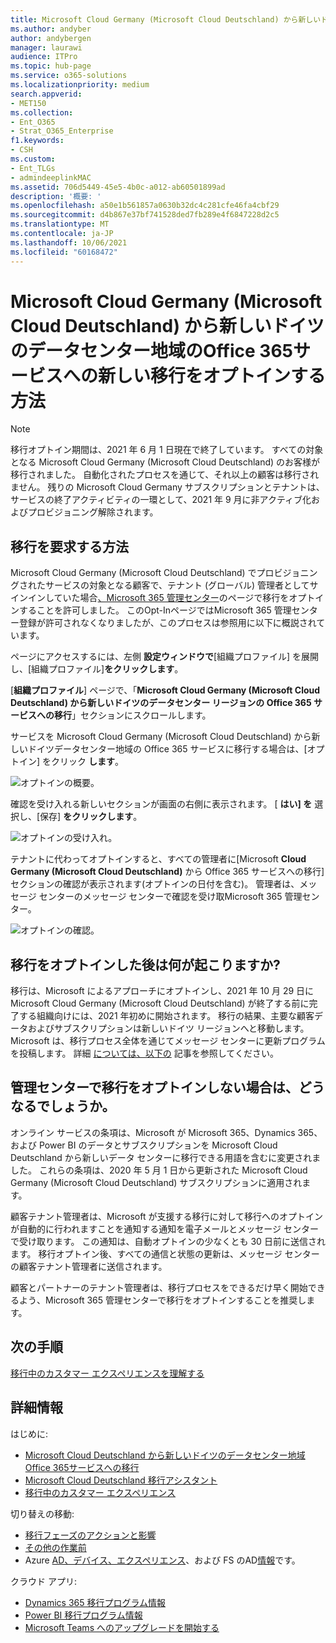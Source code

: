 ```yaml
---
title: Microsoft Cloud Germany (Microsoft Cloud Deutschland) から新しいドイツのデータセンター リージョンの Office 365 サービスへの移行をオプトインする方法
ms.author: andyber
author: andybergen
manager: laurawi
audience: ITPro
ms.topic: hub-page
ms.service: o365-solutions
ms.localizationpriority: medium
search.appverid:
- MET150
ms.collection:
- Ent_O365
- Strat_O365_Enterprise
f1.keywords:
- CSH
ms.custom:
- Ent_TLGs
- admindeeplinkMAC
ms.assetid: 706d5449-45e5-4b0c-a012-ab60501899ad
description: '概要: '
ms.openlocfilehash: a50e1b561857a0630b32dc4c281cfe46fa4cbf29
ms.sourcegitcommit: d4b867e37bf741528ded7fb289e4f6847228d2c5
ms.translationtype: MT
ms.contentlocale: ja-JP
ms.lasthandoff: 10/06/2021
ms.locfileid: "60168472"
---
```

# <a name="how-to-opt-in-for-new-migration-from-microsoft-cloud-germany-microsoft-cloud-deutschland-to-office-365-services-in-the-new-german-datacenter-regions"></a>Microsoft Cloud Germany (Microsoft Cloud Deutschland) から新しいドイツのデータセンター地域のOffice 365サービスへの新しい移行をオプトインする方法

> [!NOTE]
> 移行オプトイン期間は、2021 年 6 月 1 日現在で終了しています。  すべての対象となる Microsoft Cloud Germany (Microsoft Cloud Deutschland) のお客様が移行されました。  自動化されたプロセスを通じて、それ以上の顧客は移行されません。  残りの Microsoft Cloud Germany サブスクリプションとテナントは、サービスの終了アクティビティの一環として、2021 年 9 月に非アクティブ化およびプロビジョニング解除されます。  
>

## <a name="how-to-request-migration"></a>移行を要求する方法

Microsoft Cloud Germany (Microsoft Cloud Deutschland) でプロビジョニングされたサービスの対象となる顧客で、テナント (グローバル) 管理者としてサインインしていた場合<a href="https://go.microsoft.com/fwlink/p/?linkid=848041" target="_blank">、Microsoft 365 管理センター</a>のページで移行をオプトインすることを許可しました。 このOpt-InページではMicrosoft 365 管理センター登録が許可されなくなりましたが、このプロセスは参照用に以下に概説されています。  

ページにアクセスするには、左側 **設定ウィンドウで**[組織プロファイル] を展開し、[組織プロファイル]**をクリックします**。

[**組織プロファイル**] ページで、「**Microsoft Cloud Germany (Microsoft Cloud Deutschland) から新しいドイツのデータセンター リージョンの Office 365 サービスへの移行**」セクションにスクロールします。

サービスを Microsoft Cloud Germany (Microsoft Cloud Deutschland) から新しいドイツデータセンター地域の Office 365 サービスに移行する場合は、[オプトイン] をクリック **します**。
 
![オプトインの概要。](../media/ms-cloud-germany-migration-opt-in/tenant-migration.png)

確認を受け入れる新しいセクションが画面の右側に表示されます。 [ **はい] を** 選択し、[保存] **をクリックします**。
 
![オプトインの受け入れ。](../media/ms-cloud-germany-migration-opt-in/tenant-migration-new-regions.png)

テナントに代わってオプトインすると、すべての管理者に[Microsoft **Cloud Germany (Microsoft Cloud Deutschland)** から Office 365 サービスへの移行] セクションの確認が表示されます(オプトインの日付を含む)。 管理者は、メッセージ センターのメッセージ センターで確認を受け取Microsoft 365 管理センター。 
 
![オプトインの確認。](../media/ms-cloud-germany-migration-opt-in/tenant-migration2.png)

## <a name="what-happens-after-opting-in-for-migration"></a>移行をオプトインした後は何が起こりますか?

移行は、Microsoft によるアプローチにオプトインし、2021 年 10 月 29 日に Microsoft Cloud Germany (Microsoft Cloud Deutschland) が終了する前に完了する組織向けには、2021 年初めに開始されます。  移行の結果、主要な顧客データおよびサブスクリプションは新しいドイツ リージョンへと移動します。  Microsoft は、移行プロセス全体を通じてメッセージ センターに更新プログラムを投稿します。 詳細 [については、以下の](#more-information) 記事を参照してください。

## <a name="what-happens-if-you-do-not-opt-in-for-migration-in-admin-center"></a>管理センターで移行をオプトインしない場合は、どうなるでしょうか。

オンライン サービスの条項は、Microsoft が Microsoft 365、Dynamics 365、および Power BI のデータとサブスクリプションを Microsoft Cloud Deutschland から新しいデータ センターに移行できる用語を含むに変更されました。 これらの条項は、2020 年 5 月 1 日から更新された Microsoft Cloud Germany (Microsoft Cloud Deutschland) サブスクリプションに適用されます。 

顧客テナント管理者は、Microsoft が支援する移行に対して移行へのオプトインが自動的に行われますことを通知する通知を電子メールとメッセージ センターで受け取ります。 この通知は、自動オプトインの少なくとも 30 日前に送信されます。 移行オプトイン後、すべての通信と状態の更新は、メッセージ センターの顧客テナント管理者に送信されます。

顧客とパートナーのテナント管理者は、移行プロセスをできるだけ早く開始できるよう、Microsoft 365 管理センターで移行をオプトインすることを推奨します。 <a href="https://go.microsoft.com/fwlink/p/?linkid=848041" target="_blank"></a>

## <a name="next-step"></a>次の手順

[移行中のカスタマー エクスペリエンスを理解する](ms-cloud-germany-transition-experience.md)

## <a name="more-information"></a>詳細情報

はじめに:

- [Microsoft Cloud Deutschland から新しいドイツのデータセンター地域Office 365サービスへの移行](ms-cloud-germany-transition.md)
- [Microsoft Cloud Deutschland 移行アシスタント](https://aka.ms/germanymigrateassist)
- [移行中のカスタマー エクスペリエンス](ms-cloud-germany-transition-experience.md)

切り替えの移動:

- [移行フェーズのアクションと影響](ms-cloud-germany-transition-phases.md)
- [その他の作業前](ms-cloud-germany-transition-add-pre-work.md)
- Azure [AD、デバイス](ms-cloud-germany-transition-add-devices.md)[、](ms-cloud-germany-transition-azure-ad.md)[エクスペリエンス](ms-cloud-germany-transition-add-experience.md)、および FS のAD[情報](ms-cloud-germany-transition-add-adfs.md)です。

クラウド アプリ:

- [Dynamics 365 移行プログラム情報](/dynamics365/get-started/migrate-data-german-region)
- [Power BI 移行プログラム情報](/power-bi/admin/service-admin-migrate-data-germany)
- [Microsoft Teams へのアップグレードを開始する](/microsoftteams/upgrade-start-here)
